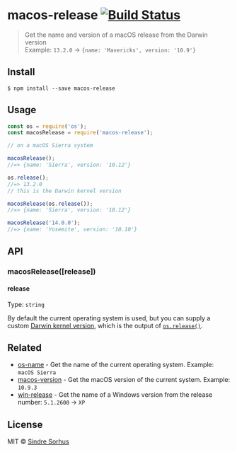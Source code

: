 # macos-release [![Build Status](https://travis-ci.org/sindresorhus/macos-release.svg?branch=master)](https://travis-ci.org/sindresorhus/macos-release)

> Get the name and version of a macOS release from the Darwin version<br>
> Example: `13.2.0` → `{name: 'Mavericks', version: '10.9'}`


## Install

```
$ npm install --save macos-release
```


## Usage

```js
const os = require('os');
const macosRelease = require('macos-release');

// on a macOS Sierra system

macosRelease();
//=> {name: 'Sierra', version: '10.12'}

os.release();
//=> 13.2.0
// this is the Darwin kernel version

macosRelease(os.release());
//=> {name: 'Sierra', version: '10.12'}

macosRelease('14.0.0');
//=> {name: 'Yosemite', version: '10.10'}
```


## API

### macosRelease([release])

#### release

Type: `string`

By default the current operating system is used, but you can supply a custom [Darwin kernel version](http://en.wikipedia.org/wiki/Darwin_%28operating_system%29#Release_history), which is the output of [`os.release()`](http://nodejs.org/api/os.html#os_os_release).


## Related

- [os-name](https://github.com/sindresorhus/os-name) - Get the name of the current operating system. Example: `macOS Sierra`
- [macos-version](https://github.com/sindresorhus/macos-version) - Get the macOS version of the current system. Example: `10.9.3`
- [win-release](https://github.com/sindresorhus/win-release) - Get the name of a Windows version from the release number: `5.1.2600` → `XP`


## License

MIT © [Sindre Sorhus](https://sindresorhus.com)
